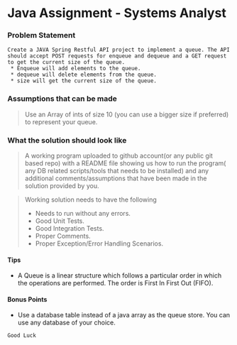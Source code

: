 # Java Assignment - Systems Analyst

### Problem Statement
 
 ```
 Create a JAVA Spring Restful API project to implement a queue. The API should accept POST requests for enqueue and dequeue and a GET request to get the current size of the queue.
  * Enqueue will add elements to the queue.
  * dequeue will delete elements from the queue.
  * size will get the current size of the queue.
 ```
 ### Assumptions that can be made
 
 > Use an Array of ints of size 10 (you can use a bigger size if preferred) to represent your queue.
 
 ### What the solution should look like
 
 > A working program uploaded to github account(or any public git based repo) with a README file showing us how to run the program( any DB related scripts/tools that needs to be installed) and any additional comments/assumptions that have been made in the solution provided by you.
 
 > Working solution needs to have the following
 > * Needs to run without any errors.
 > * Good Unit Tests.
 > * Good Integration Tests.
 > * Proper Comments.
 > * Proper Exception/Error Handling Scenarios.
 
 #### Tips
 
 * A Queue is a linear structure which follows a particular order in which the operations are performed. The order is First In First Out (FIFO).

 #### Bonus Points
 
 * Use a database table instead of a java array as the queue store. You can use any database of your choice.
 
```
Good Luck
```
